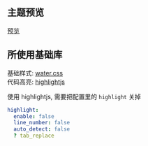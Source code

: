## 主题预览

[预览](https://www.bald.icu/)

## 所使用基础库

基础样式: [water.css](https://github.com/kognise/water.css)  
代码高亮: [highlightjs](https://github.com/highlightjs/highlight.js/)

使用 highlightjs, 需要把配置里的 `highlight` 关掉

```yml
highlight:
  enable: false
  line_number: false
  auto_detect: false
  ? tab_replace
```